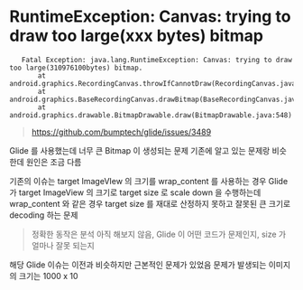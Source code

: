 
# RuntimeException: Canvas: trying to draw too large(xxx bytes) bitmap

       Fatal Exception: java.lang.RuntimeException: Canvas: trying to draw too large(310976100bytes) bitmap.
           at android.graphics.RecordingCanvas.throwIfCannotDraw(RecordingCanvas.java:281)
           at android.graphics.BaseRecordingCanvas.drawBitmap(BaseRecordingCanvas.java:91)
           at android.graphics.drawable.BitmapDrawable.draw(BitmapDrawable.java:548)

> https://github.com/bumptech/glide/issues/3489

Glide 를 사용했는데 너무 큰 Bitmap 이 생성되는 문제
기존에 알고 있는 문제랑 비슷한데 원인은 조금 다름

기존의 이슈는 target ImageVIew 의 크기를 wrap_content 를 사용하는 경우 
Glide 가 target ImageView 의 크기로 target size 로 scale down 을 수행하는데 
wrap_content 와 같은 경우 target size 를 재대로 산정하지 못하고 잘못된 큰 크기로 decoding 하는 문제
> 정확한 동작은 분석 아직 해보지 않음, 
> Glide 이 어떤 코드가 문제인지, size 가 얼마나 잘못 되는지

해당 Glide 이슈는 이전과 비슷하지만 근본적인 문제가 있었음
문제가 발생되는 이미지의 크기는 1000 x 10
<!--stackedit_data:
eyJoaXN0b3J5IjpbLTE4OTE5NTgwNTFdfQ==
-->